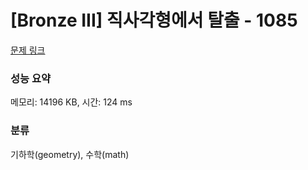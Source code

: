 # [Bronze III] 직사각형에서 탈출 - 1085 

[문제 링크](https://www.acmicpc.net/problem/1085) 

### 성능 요약

메모리: 14196 KB, 시간: 124 ms

### 분류

기하학(geometry), 수학(math)

